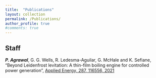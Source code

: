 ```yaml
---
title:  "Publications"
layout: collection
permalink: /Publications/
author_profile: true
#comments: true
---
```


## Staff

<i><b>P. Agrawal</b></i>, G. G. Wells, R. Ledesma-Aguilar, G. McHale and K. Sefiane, “Beyond Leidenfrost levitation: A thin-film boiling engine for controlled power generation”, <a href="https://www.sciencedirect.com/science/article/pii/S0306261921001045">Applied Energy, 287, 116556, 2021</a>
